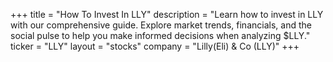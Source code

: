 +++
title = "How To Invest In LLY"
description = "Learn how to invest in LLY with our comprehensive guide. Explore market trends, financials, and the social pulse to help you make informed decisions when analyzing $LLY."
ticker = "LLY"
layout = "stocks"
company = "Lilly(Eli) & Co (LLY)"
+++

